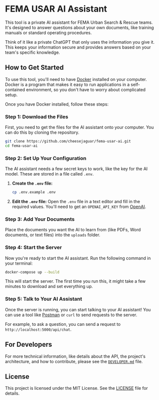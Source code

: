 # FEMA USAR AI Assistant

This tool is a private AI assistant for FEMA Urban Search & Rescue teams. It's designed to answer questions about your own documents, like training manuals or standard operating procedures.

Think of it like a private ChatGPT that only uses the information you give it. This keeps your information secure and provides answers based on your team's specific knowledge.

## How to Get Started

To use this tool, you'll need to have [Docker](https://www.docker.com/products/docker-desktop/) installed on your computer. Docker is a program that makes it easy to run applications in a self-contained environment, so you don't have to worry about complicated setup.

Once you have Docker installed, follow these steps:

### Step 1: Download the Files

First, you need to get the files for the AI assistant onto your computer. You can do this by cloning the repository.

```bash
git clone https://github.com/cheesejaguar/fema-usar-ai.git
cd fema-usar-ai
```

### Step 2: Set Up Your Configuration

The AI assistant needs a few secret keys to work, like the key for the AI model. These are stored in a file called `.env`.

1.  **Create the `.env` file:**
    ```bash
    cp .env.example .env
    ```
2.  **Edit the `.env` file:**
    Open the `.env` file in a text editor and fill in the required values. You'll need to get an `OPENAI_API_KEY` from [OpenAI](https://platform.openai.com/account/api-keys).

### Step 3: Add Your Documents

Place the documents you want the AI to learn from (like PDFs, Word documents, or text files) into the `uploads` folder.

### Step 4: Start the Server

Now you're ready to start the AI assistant. Run the following command in your terminal:

```bash
docker-compose up --build
```

This will start the server. The first time you run this, it might take a few minutes to download and set everything up.

### Step 5: Talk to Your AI Assistant

Once the server is running, you can start talking to your AI assistant! You can use a tool like [Postman](https://www.postman.com/) or `curl` to send requests to the server.

For example, to ask a question, you can send a request to `http://localhost:5000/api/chat`.

## For Developers

For more technical information, like details about the API, the project's architecture, and how to contribute, please see the [`DEVELOPER.md`](DEVELOPER.md) file.

## License

This project is licensed under the MIT License. See the [LICENSE](LICENSE) file for details.

